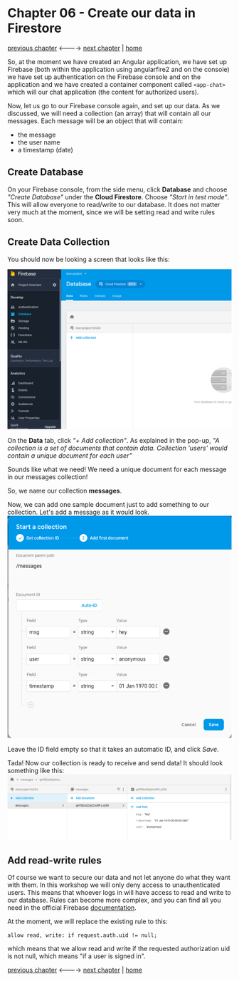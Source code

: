 # Chapter 06 - Create our data in Firestore

[previous chapter](Chapter_05.md) <----> [next chapter](Chapter_07.md) | [home](README.md)

So, at the moment we have created an Angular application, we have set up Firebase (both within the application
  using angularfire2 and on the console) we have set up authentication on the Firebase
  console and on the application and we have created a container component called `<app-chat>` which
  will our chat application (the content for authorized users).

Now, let us go to our Firebase console again, and set up our data.
As we discussed, we will need a collection (an array) that will contain all our messages.
Each message will be an object that will contain:
* the message
* the user name
* a timestamp (date)

## Create Database

On your Firebase console, from the side menu, click __Database__ and choose _"Create Database"_ under
the __Cloud Firestore__.
Choose _"Start in test mode"_. This will allow everyone to read/write to our database. It does not matter
very much at the moment, since we will be setting read and write rules soon.

## Create Data Collection

You should now be looking a screen that looks like this:

![Firestore](img/store.png)

On the __Data__ tab, click _"+ Add collection"_.
As explained in the pop-up,
_"A collection is a set of documents that contain data. Collection 'users' would contain
a unique document for each user"_

Sounds like what we need! We need a unique document for each message in our messages collection!

So, we name our collection __messages__.

Now, we can add one sample document just to add something to our collection.
Let's add a message as it would look.
![Message](img/message.png)

Leave the ID field empty so that it takes an automatic ID, and click _Save_.

Tada! Now our collection is ready to receive and send data! It should look something like
this:
![Collection](img/collection.png)

## Add read-write rules

Of course we want to secure our data and not let anyone do what they want with them.
In this workshop we will only deny access to unauthenticated users. This means that
whoever logs in will have access to read and write to our database. Rules can
become more complex, and you can find all you need in the official Firebase [documentation](https://firebase.google.com/docs/firestore/security/get-started).

At the moment, we will replace the existing rule to this:
```
allow read, write: if request.auth.uid != null;
```
which means that we allow read and write if the requested authorization uid is not null, which
means "if a user is signed in".



[previous chapter](Chapter_05.md) <----> [next chapter](Chapter_07.md) | [home](README.md)
